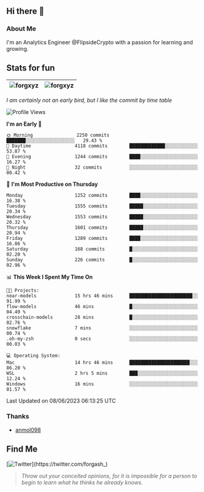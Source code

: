 ## Hi there 👋

### About Me

I'm an Analytics Engineer @FlipsideCrypto with a passion for learning and growing.
  
## Stats for fun

| <img align="center" src="https://github-readme-streak-stats.herokuapp.com/?user=forgxyz&theme=tokyonight" alt="forgxyz" /> | <img align="center" src="https://github-readme-stats.vercel.app/api?username=forgxyz&theme=tokyonight&show_icons=true" alt="forgxyz" /> |
| ------------- |------------- |

*I am certainly not an early bird, but I like the commit by time table*  

<!--START_SECTION:waka-->
![Profile Views](http://img.shields.io/badge/Profile%20Views-0-blue)

**I'm an Early 🐤** 

```text
🌞 Morning                2250 commits        ███████░░░░░░░░░░░░░░░░░░   29.43 % 
🌆 Daytime                4118 commits        █████████████░░░░░░░░░░░░   53.87 % 
🌃 Evening                1244 commits        ████░░░░░░░░░░░░░░░░░░░░░   16.27 % 
🌙 Night                  32 commits          ░░░░░░░░░░░░░░░░░░░░░░░░░   00.42 % 
```
📅 **I'm Most Productive on Thursday** 

```text
Monday                   1252 commits        ████░░░░░░░░░░░░░░░░░░░░░   16.38 % 
Tuesday                  1555 commits        █████░░░░░░░░░░░░░░░░░░░░   20.34 % 
Wednesday                1553 commits        █████░░░░░░░░░░░░░░░░░░░░   20.32 % 
Thursday                 1601 commits        █████░░░░░░░░░░░░░░░░░░░░   20.94 % 
Friday                   1289 commits        ████░░░░░░░░░░░░░░░░░░░░░   16.86 % 
Saturday                 168 commits         █░░░░░░░░░░░░░░░░░░░░░░░░   02.20 % 
Sunday                   226 commits         █░░░░░░░░░░░░░░░░░░░░░░░░   02.96 % 
```


📊 **This Week I Spent My Time On** 

```text
🐱‍💻 Projects: 
near-models              15 hrs 46 mins      ███████████████████████░░   91.99 % 
flow-models              46 mins             █░░░░░░░░░░░░░░░░░░░░░░░░   04.49 % 
crosschain-models        28 mins             █░░░░░░░░░░░░░░░░░░░░░░░░   02.76 % 
snowflake                7 mins              ░░░░░░░░░░░░░░░░░░░░░░░░░   00.74 % 
.oh-my-zsh               0 secs              ░░░░░░░░░░░░░░░░░░░░░░░░░   00.03 % 

💻 Operating System: 
Mac                      14 hrs 46 mins      ██████████████████████░░░   86.20 % 
WSL                      2 hrs 5 mins        ███░░░░░░░░░░░░░░░░░░░░░░   12.24 % 
Windows                  16 mins             ░░░░░░░░░░░░░░░░░░░░░░░░░   01.57 % 
```


 Last Updated on 08/06/2023 06:13:25 UTC
<!--END_SECTION:waka-->

### Thanks
 - [anmol098](https://github.com/anmol098/waka-readme-stats/)
  
## Find Me
[![Twitter](https://img.shields.io/twitter/url/https/twitter.com/forgash_.svg?style=social&label=Follow%20%40forgash_)](https://twitter.com/forgash_)


> *Throw out your conceited opinions, for it is impossible for a person to begin to learn what he thinks he already knows.* 
